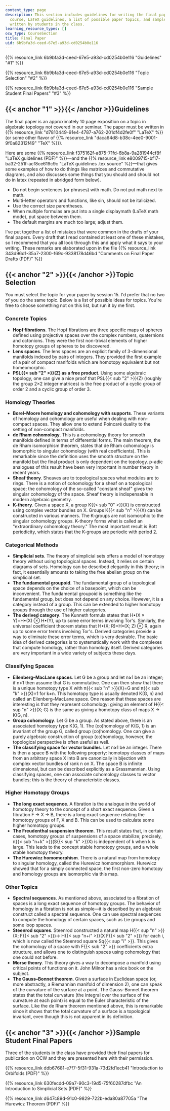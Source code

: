 ```yaml
---
content_type: page
description: This section includes guidelines for writing the final paper for the
  course, LaTeX guidelines, a list of possible paper topics, and sample final papers
  written by students in the class.
learning_resource_types: []
ocw_type: CourseSection
title: Final Paper
uid: 6b9bfa3d-ceed-67e5-a93d-cd0254b0e116
---
```


{{% resource_link 6b9bfa3d-ceed-67e5-a93d-cd0254b0e116 "Guidelines" "#1" %}}

{{% resource_link 6b9bfa3d-ceed-67e5-a93d-cd0254b0e116 "Topic Selection" "#2" %}}

{{% resource_link 6b9bfa3d-ceed-67e5-a93d-cd0254b0e116 "Sample Student Final Papers" "#3" %}}

{{< anchor "1" >}}{{< /anchor >}}Guidelines
-------------------------------------------

The final paper is an approximately 10 page exposition on a topic in algebraic topology not covered in our seminar. The paper must be written in {{% resource_link "d7810449-91e4-4787-a762-201df4d2fe0f" "LaTeX" %}} (or some other flavor of {{% resource_link "daca64d8-b38c-4ee0-9001-9f0a82312f49" "TeX" %}}).

Here are some {{% resource_link f375162f-a875-71fd-6b8a-9a281944cf8f "LaTeX guidelines (PDF)" %}}—and the {{% resource_link e8009715-bf17-ba32-251f-acf8ce619c9c "LaTeX guidelines .tex source" %}}—that gives some examples of how to do things like matrices and commutative diagrams, and also discusses some things that you should and should not do in latex (repeated in abridged form below).

*   Do not begin sentences (or phrases) with math. Do not put math next to math.
*   Multi-letter operators and functions, like sin, should not be italicized.
*   Use the correct size parentheses.
*   When multiple formulas are put into a single displaymath (LaTeX math mode), put space between them.
*   The default margins are much too large; adjust them.

I've put together a list of mistakes that were common in the drafts of your final papers. Every draft that I read contained at least one of these mistakes, so I recommend that you all look through this and apply what it says to your writing. These remarks are elaborated upon in the file {{% resource_link 343d96d1-35a7-2300-f69c-9338178d46bd "Comments on Final Paper Drafts (PDF)" %}}

{{< anchor "2" >}}{{< /anchor >}}Topic Selection
------------------------------------------------

You must select the topic for your paper by session 15. I'd prefer that no two of you do the same topic. Below is a list of possible ideas for topics. You're free to choose something not on this list, but run it by me first.

### Concrete Topics

*   **Hopf fibrations**. The Hopf fibrations are three specific maps of spheres defined using projective spaces over the complex numbers, quaternions and octonions. They were the first non-trivial elements of higher homotopy groups of spheres to be discovered.
*   **Lens spaces**. The lens spaces are an explicit family of 3-dimensional manifolds indexed by pairs of integers. They provided the first example of a pair of compact manifolds which are homotopy equivalent but not homeomorphic.
*   **PSL{{< sub "2" >}}(Z) as a free product**. Using some algebraic topology, one can give a nice proof that PSL{{< sub "2" >}}(Z) (roughly the group 2×2 integer matrices) is the free product of a cyclic group of order 2 and a cyclic group of order 3.

### Homology Theories

*   **Borel–Moore homology and cohomology with supports**. These variants of homology and cohomology are useful when dealing with non-compact spaces. They allow one to extend Poincaré duality to the setting of non-compact manifolds.
*   **de Rham cohomology**. This is a cohomology theory for smooth manifolds defined in terms of differential forms. The main theorem, the de Rham isomorphism theorem, states that de Rham cohomology is isomorphic to singular cohomology (with real coefficients). This is remarkable since the definition uses the smooth structure on the manifold but the final product is only dependent on the topology. p-adic analogues of this result have been very important in number theory in recent years.
*   **Sheaf theory**. Sheaves are to topological spaces what modules are to rings. There is a notion of cohomology for a sheaf on a topological space; the cohomology of the so-called "constant sheaf" gives the singular cohomology of the space. Sheaf theory is indispensable in modern algebraic geometry.
*   **K-theory**. Given a space X, a group K{{< sub "0" >}}(X) is constructed using complex vector bundles on X. Groups K{{< sub "n" >}}(X) can be constructed in various manners. The K-groups are not isomorphic to the singular cohomology groups. K-theory forms what is called an "extraordinary cohomology theory." The most important result is Bott periodicity, which states that the K-groups are periodic with period 2.

### Categorical Methods

*   **Simplicial sets**. The theory of simplicial sets offers a model of homotopy theory without using topological spaces. Instead, it relies on certain diagrams of sets. Homology can be described elegantly in this theory; in fact, it essentially amounts to taking the free abelian group on the simplicial set.
*   **The fundamental groupoid**. The fundamental group of a topological space depends on the choice of a basepoint, which can be inconvenient. The fundamental groupoid is something like the fundamental group, but does not depend on any choice. However, it is a category instead of a group. This can be extended to higher homotopy groups through the use of higher categories.
*   **The derived category**. The Kunneth formula states that H•(X × Y)=H•(X) ⊗ H•(Y), up to some error terms involving Tor's. Similarly, the universal coefficient theorem states that H•(X; R)=H•(X; Z) ⊗ R, again up to some error terms involving Tor's. Derived categories provide a way to eliminate these error terms, which is very desirable. The basic idea of derived categories is to systematically work with the complexes that compute homology, rather than homology itself. Derived categories are very important in a wide variety of subjects these days.

### Classifying Spaces

*   **Eilenberg–MacLane spaces**. Let G be a group and let n≥1 be an integer; if n>1 then assume that G is commutative. One can then show that there is a unique homotopy type X with π{{< sub "n" >}}(X)=G and π{{< sub "k" >}}(X)=1 for k≠n. This homotopy type is usually denoted K(G, n) and called an Eilenberg–MacLane space. One reason that these spaces are interesting is that they represent cohomology: giving an element of H{{< sup "n" >}}(X; G) is the same as giving a homotopy class of maps X → K(G, n).
*   **Group cohomology**. Let G be a group. As stated above, there is an associated homotopy type K(G, 1). The (co)homology of K(G, 1) is an invariant of the group G, called group (co)homology. One can give a purely algebraic construction of group (co)homology, however, the topological perspective is often useful as well.
*   **The classifying space for vector bundles**. Let n≥1 be an integer. There is then a space B with the following property: homotopy classes of maps from an arbitrary space X into B are canonically in bijection with complex vector bundles of rank n on X. The space B is infinite dimensional, but can be described explicitly as a Grassmannian. Using classifying spaces, one can associate cohomology classes to vector bundles; this is the theory of characteristic classes.

### Higher Homotopy Groups

*   **The long exact sequence**. A fibration is the analogue in the world of homotopy theory to the concept of a short exact sequence. Given a fibration F → X → B, there is a long exact sequence relating the homotopy groups of F, X and B. This can be used to calculate some higher homotopy groups.
*   **The Freudenthal suspension theorem**. This result states that, in certain cases, homotopy groups of suspensions of a space stabilize; precisely, π{{< sub "n+k" >}}(S{{< sup "k" >}}X) is independent of k when k is large. This leads to the concept stable homotopy groups, and a whole stable homotopy theory.
*   **The Hurewicz homomorphism**. There is a natural map from homotopy to singular homology, called the Hurewicz homomorphism. Hurewicz showed that for a simply connected space, the first non-zero homotopy and homology groups are isomorphic via this map.

### Other Topics

*   **Spectral sequences**. As mentioned above, associated to a fibration of spaces is a long exact sequence of homotopy groups. The behavior of homology in a fibration is not as simple—it is described by an algebraic construct called a spectral sequence. One can use spectral sequences to compute the homology of certain spaces, such as Lie groups and some loop spaces.
*   **Steenrod squares**. Steenrod constructed a natural map H{{< sup "n" >}}(X; F{{< sub "2" >}})→ H{{< sup "n+i" >}}(X F{{< sub "2" >}}) for each i, which is now called the Steenrod square Sq{{< sup "i" >}}. This gives the cohomology of a space with F{{< sub "2" >}} coefficients extra structure, and allows one to distinguish spaces using cohomology that one could not before.
*   **Morse theory**. This theory gives a way to decompose a manifold using critical points of functions on it. John Milnor has a nice book on the subject.
*   **The Gauss–Bonnet theorem**. Given a surface in Euclidean space (or, more abstractly, a Riemannian manifold of dimension 2), one can speak of the curvature of the surface at a point. The Gauss–Bonnet theorem states that the total curvature (the integral over the surface of the curvature at each point) is equal to the Euler characteristic of the surface. Like the de Rham theorem mentioned above, this is remarkable since it shows that the total curvature of a surface is a topological invariant, even though this is not apparent in its definition.

{{< anchor "3" >}}{{< /anchor >}}Sample Student Final Papers
------------------------------------------------------------

Three of the students in the class have provided their final papers for publication on OCW and they are presented here with their permission.

{{% resource_link ddb67681-e7f7-5f31-931a-73d2fd1ecb41 "Introduction to Orbifolds (PDF)" %}}

{{% resource_link 630fecdd-09a7-90c3-19d5-75f60287dfbc "An Introduction to Simplicial Sets (PDF)" %}}

{{% resource_link d647c89d-91c0-9829-722b-eda80a87705a "The Hurewicz Theorem (PDF)" %}}